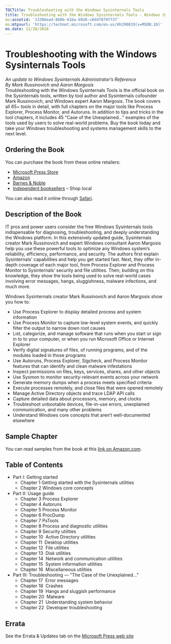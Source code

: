 ```yaml
---
TOCTitle: Troubleshooting with the Windows Sysinternals Tools 
title: Troubleshooting with the Windows Sysinternals Tools - Windows Sysinternals | Microsoft Docs
ms:assetid: '13386ead-8b0b-41ba-b926-c0d47079f737' 
ms:mtpsurl: 'https://technet.microsoft.com/en-us/Hh290819(v=MSDN.10)' 
ms.date: 11/28/2016
---
```


Troubleshooting with the Windows Sysinternals Tools
===================================================

*An update to Windows Sysinternals Administrator’s Reference*  
*By Mark Russinovich and Aaron Margosis*  
Troubleshooting with the Windows Sysinternals Tools is the official book
on the Sysinternals tools, written by tool author and Sysinternals
cofounder Mark Russinovich, and Windows expert Aaron Margosis. The book
covers all 65+ tools in detail, with full chapters on the major tools
like Process Explorer, Process Monitor, and Autoruns. In addition to
tips and tricks in the tool chapters, it includes 45 "Case of the
Unexplained…" examples of the tools used by users to solve real-world
problems. Buy the book today and take your Windows troubleshooting and
systems management skills to the next level.

## Ordering the Book

You can purchase the book from these online retailers:
-   [Microsoft Press Store](https://www.microsoftpressstore.com/store/troubleshooting-with-the-windows-sysinternals-tools-9780735684447)
-   [Amazon](https://www.amazon.com/troubleshooting-windows-sysinternals-tools-2nd/dp/0735684448/ref=sr_1_1?ie=utf8&qid=1476900936&sr=8-1&keywords=9780735684447)
-   [Barnes & Noble](http://www.barnesandnoble.com/w/troubleshooting-with-the-windows-sysinternals-tools-mark-russinovich/1124173500?ean=9780735684447)
-   [Independent booksellers](http://www.indiebound.org/book/9780735684447) – Shop local

You can also read it online through
[Safari](http://my.safaribooksonline.com/book/operating-systems-and-server-administration/microsoft-windows/9780133986549).

## Description of the Book

IT pros and power users consider the free Windows Sysinternals tools
indispensable for diagnosing, troubleshooting, and deeply understanding
the Windows platform. In this extensively updated guide, Sysinternals
creator Mark Russinovich and expert Windows consultant Aaron Margosis
help you use these powerful tools to optimize any Windows system’s
reliability, efficiency, performance, and security. The authors first
explain Sysinternals’ capabilities and help you get started fast. Next,
they offer in-depth coverage of each major tool, from Process Explorer
and Process Monitor to Sysinternals’ security and file utilities. Then,
building on this knowledge, they show the tools being used to solve
real-world cases involving error messages, hangs, sluggishness, malware
infections, and much more.

Windows Sysinternals creator Mark Russinovich and Aaron Margosis show
you how to:
-   Use Process Explorer to display detailed process and system
    information
-   Use Process Monitor to capture low-level system events, and quickly
    filter the output to narrow down root causes
-   List, categorize, and manage software that runs when you start or
    sign in to to your computer, or when you run Microsoft Office or
    Internet Explorer
-   Verify digital signatures of files, of running programs, and of the
    modules loaded in those programs
-   Use Autoruns, Process Explorer, Sigcheck, and Process Monitor
    features that can identify and clean malware infestations
-   Inspect permissions on files, keys, services, shares, and other
    objects
-   Use Sysmon to monitor security-relevant events across your network
-   Generate memory dumps when a process meets specified criteria
-   Execute processes remotely, and close files that were opened
    remotely
-   Manage Active Directory objects and trace LDAP API calls
-   Capture detailed data about processors, memory, and clocks
-   Troubleshoot unbootable devices, file-in-use errors, unexplained
    communication, and many other problems
-   Understand Windows core concepts that aren’t well-documented
    elsewhere

## Sample Chapter

You can read samples from the book at this [link on
Amazon.com](https://www.amazon.com/troubleshooting-windows-sysinternals-tools-2nd/dp/0735684448#reader_0735684448).

## Table of Contents

-   Part I: Getting started
    -   Chapter 1 Getting started with the Sysinternals utilities
    -   Chapter 2 Windows core concepts
-   Part II: Usage guide
    -   Chapter 3 Process Explorer
    -   Chapter 4 Autoruns
    -   Chapter 5 Process Monitor
    -   Chapter 6 ProcDump
    -   Chapter 7 PsTools
    -   Chapter 8 Process and diagnostic utilities
    -   Chapter 9 Security utilities
    -   Chapter 10  Active Directory utilities
    -   Chapter 11  Desktop utilities
    -   Chapter 12  File utilities
    -   Chapter 13  Disk utilities
    -   Chapter 14  Network and communication utilities
    -   Chapter 15  System information utilities
    -   Chapter 16  Miscellaneous utilities
-   Part III: Troubleshooting — "The Case of the Unexplained..."
    -   Chapter 17  Error messages
    -   Chapter 18  Crashes
    -   Chapter 19  Hangs and sluggish performance
    -   Chapter 20  Malware
    -   Chapter 21  Understanding system behavior
    -   Chapter 22  Developer troubleshooting


## Errata

See the Errata & Updates tab on the [Microsoft Press web site](https://www.microsoftpressstore.com/store/troubleshooting-with-the-windows-sysinternals-tools-9780735684447)


 

